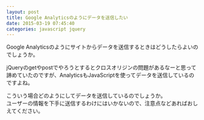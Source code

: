 ```yaml
---
layout: post
title: Google Analyticsのようにデータを送信したい
date: 2015-03-19 07:45:40
categories: javascript jquery
---
```

<!-- {% raw %} -->
<p>Google Analyticsのようにサイトからデータを送信するときはどうしたらよいのでしょうか。</p>

<p>jQueryのgetやpostでやろうとするとクロスオリジンの問題があるなーと思って諦めていたのですが、AnalyticsもJavaScriptを使ってデータを送信しているのですよね。</p>

<p>こういう場合どのようにしてデータを送信しているのでしょうか。<br>
ユーザーの情報を下手に送信するわけにはいかないので、注意点などあればおしえてください。</p>
<!-- {% endraw %} -->
